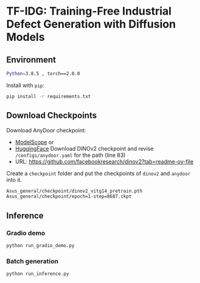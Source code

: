 # TF-IDG: Training-Free Industrial Defect Generation with Diffusion Models
## Environment
```bash
Python=3.8.5 , torch==2.0.0
```
Install with `pip`:
```bash
pip install -r requirements.txt
```
## Download Checkpoints
Download AnyDoor checkpoint: 
* [ModelScope](https://modelscope.cn/models/damo/AnyDoor/files)
or
* [HuggingFace](https://huggingface.co/spaces/xichenhku/AnyDoor/tree/main)
Download DINOv2 checkpoint and revise `/configs/anydoor.yaml` for the path (line 83)
* URL: https://github.com/facebookresearch/dinov2?tab=readme-ov-file

Create a `checkpoint` folder and put the checkpoints of `dinov2` and `anydoor` into it.
```bash
Asus_general/checkpoint/dinov2_vitg14_pretrain.pth
Asus_general/checkpoint/epoch=1-step=8687.ckpt
```

## Inference
### Gradio demo
```bash
python run_gradio_demo.py
```
### Batch generation
```bash
python run_inference.py
```
